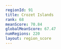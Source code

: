 ```yaml
---
regionId: 91
title: Crozet Islands
rank: 68
meanScore: 70.84
globalMeanScore: 67.47
numRegions: 220
layout: region_score
---
```


